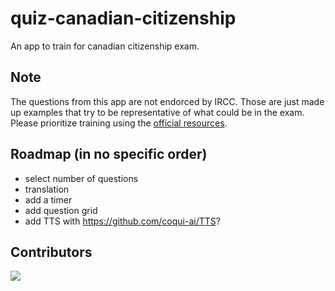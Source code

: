 # quiz-canadian-citizenship
An app to train for canadian citizenship exam.

## Note
The questions from this app are not endorced by IRCC. Those are just made up examples that try to be representative of what could be in the exam. Please prioritize training using the [official resources](https://www.canada.ca/fr/immigration-refugies-citoyennete/organisation/publications-guides/decouvrir-canada.html).

## Roadmap (in no specific order)
- select number of questions
- translation
- add a timer
- add question grid
- add TTS with https://github.com/coqui-ai/TTS?

## Contributors
<a href="https://github.com/pierreduchemin/quiz-canadian-citizenship/graphs/contributors">
  <img src="https://contrib.rocks/image?repo=pierreduchemin/quiz-canadian-citizenship" />
</a>